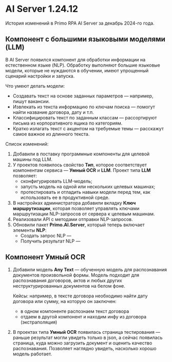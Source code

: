# AI Server 1.24.12

История изменений в Primo RPA AI Server за декабрь 2024-го года.

## Компонент с большими языковыми моделями (LLM)

В AI Server появился компонент для обработки информации на естественном языке (NLP). Обработку выполняют большие языковые модели, которые не нуждаются в обучении, имеют упрощенный сценарий настройки и запуска.

Что умеют делать модели:
* Создавать текст на основе заданных параметров — например, пишут вакансии.
* Извлекать из текста информацию по ключам поиска — помогут найти название договора, дату и т.п.
* Классифицировать текст по заданным классам — рассортируют письма из корпоративного ящика по категориям.
* Кратко излагать текст с акцентом на требуемые темы — расскажут самое важное из длинного текста.

Список изменений:
1. Добавили в поставку программные компоненты для целевой машины под LLM.
1. У проектов появилось свойство **Тип**, которое соответствует компонентам сервиса — **Умный OCR** и **LLM**. Проект типа **LLM** позволяет:
   * сконфигурировать LLM-модель;
   * запусть модель на одной или нескольких целевых машинах;  
   * протестировать и отладить навыки модели перед тем, как использовать ее в продуктивной среде.
1. В настройках администратора добавили вкладку **Ключ маршрутизации**, которая позволяет управлять ключами маршрутизации NLP-запросов от сервера к целевым машинам.
1. Реализовали API с методами отправки NLP-запросов.
1. Обновили пакет **Primo.AI.Server**, который теперь включает элементы **NLP**:
   * Создать запрос NLP — 
   * Получить результат NLP —
     

## Компонент Умный OCR

1. Добавили модель **Any Text** — обученную модель для распознавания документов произвольной формы. Модель подходит для распознавания договоров, актов и любых других неструктурированных документов на белом фоне.

   Кейсы: например, в тексте договора необходимо найти дату договора или сумму, на которую он заключен:
   * в одном компоненте распознаем текст договора
   * отдаем в другой компонент и находим инфу из договора (экстраполяция)
1. В проектах типа **Умный OCR** появилась страница тестирования — раньше результат могли увидеть только в json, а сейчас появилась страница, куда можно загрузить документ и оценить качество распознавания. Позволяет наглядно увидеть, насколько хорошо модель работает.


